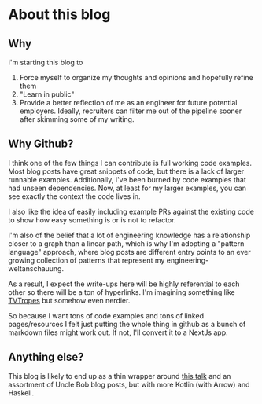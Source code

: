 # About this blog

## Why
I'm starting this blog to

1) Force myself to organize my thoughts and opinions and hopefully refine them
2) "Learn in public"
3) Provide a better reflection of me as an engineer for future potential employers. Ideally, recruiters can filter me out of the pipeline sooner after skimming some of my writing.

## Why Github?
I think one of the few things I can contribute is full working code examples. Most blog posts have great snippets of code, but there is a lack of larger runnable examples. Additionally, I've been burned by code examples that had unseen dependencies. Now, at least for my larger examples, you can see exactly the context the code lives in.

I also like the idea of easily including example PRs against the existing code to show how easy something is or is not to refactor.

I'm also of the belief that a lot of engineering knowledge has a relationship closer to a graph than a linear path, which is why I'm adopting a "pattern language" approach, where blog posts are different entry points to an ever growing collection of patterns that represent my engineering-weltanschauung.

As a result, I expect the write-ups here will be highly referential to each other so there will be a ton of hyperlinks. I'm imagining something like [TVTropes](https://tvtropes.org/) but somehow even nerdier.

So because I want tons of code examples and tons of linked pages/resources I felt just putting the whole thing in github as a bunch of markdown files might work out. If not, I'll convert it to a NextJs app.

## Anything else?
This blog is likely to end up as a thin wrapper around [this talk](https://www.youtube.com/watch?v=US8QG9I1XW0) and an assortment of Uncle Bob blog posts, but with more Kotlin (with Arrow) and Haskell.